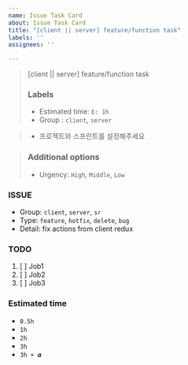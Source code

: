 ```yaml
---
name: Issue Task Card
about: Issue Task Card
title: "[client || server] feature/function task"
labels: ''
assignees: ''

---
```


> [client || server] feature/function task  
> ### Labels
> - Estimated time: `E: 1h`
> - Group : `client`, `server`  

> - 프로젝트와 스프린트를 설정해주세요

> ### Additional options
> - Urgency: `High`, `Middle`, `Low`  

### ISSUE
- Group:  `client`, `server`, `sr`
- Type: `feature`, `hotfix`, `delete`, `bug`
- Detail: fix actions from client redux

### TODO
1. [ ] Job1
2. [ ] Job2
3. [ ] Job3

### Estimated time
- `0.5h`
- `1h`
- `2h`
- `3h`
- `3h + 𝜶`
